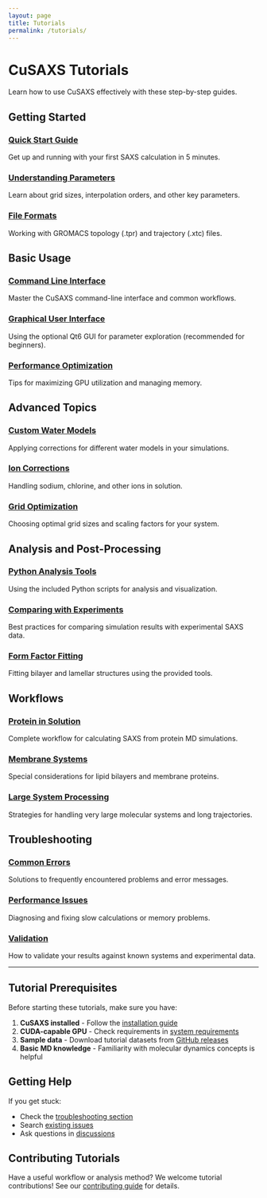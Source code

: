 ```yaml
---
layout: page
title: Tutorials
permalink: /tutorials/
---
```


# CuSAXS Tutorials

Learn how to use CuSAXS effectively with these step-by-step guides.

## Getting Started

### [Quick Start Guide](quick-start.html)
Get up and running with your first SAXS calculation in 5 minutes.

### [Understanding Parameters](parameters.html) 
Learn about grid sizes, interpolation orders, and other key parameters.

### [File Formats](file-formats.html)
Working with GROMACS topology (.tpr) and trajectory (.xtc) files.

## Basic Usage

### [Command Line Interface](command-line.html)
Master the CuSAXS command-line interface and common workflows.

### [Graphical User Interface](gui-tutorial.html)
Using the optional Qt6 GUI for parameter exploration (recommended for beginners).

### [Performance Optimization](performance.html)
Tips for maximizing GPU utilization and managing memory.

## Advanced Topics

### [Custom Water Models](water-models.html)
Applying corrections for different water models in your simulations.

### [Ion Corrections](ion-corrections.html)
Handling sodium, chlorine, and other ions in solution.

### [Grid Optimization](grid-optimization.html)
Choosing optimal grid sizes and scaling factors for your system.

## Analysis and Post-Processing

### [Python Analysis Tools](python-analysis.html)
Using the included Python scripts for analysis and visualization.

### [Comparing with Experiments](experimental-comparison.html)
Best practices for comparing simulation results with experimental SAXS data.

### [Form Factor Fitting](form-factor-fitting.html)
Fitting bilayer and lamellar structures using the provided tools.

## Workflows

### [Protein in Solution](protein-workflow.html)
Complete workflow for calculating SAXS from protein MD simulations.

### [Membrane Systems](membrane-workflow.html)
Special considerations for lipid bilayers and membrane proteins.

### [Large System Processing](large-systems.html)
Strategies for handling very large molecular systems and long trajectories.

## Troubleshooting

### [Common Errors](troubleshooting.html)
Solutions to frequently encountered problems and error messages.

### [Performance Issues](performance-troubleshooting.html)
Diagnosing and fixing slow calculations or memory problems.

### [Validation](validation.html)
How to validate your results against known systems and experimental data.

---

## Tutorial Prerequisites

Before starting these tutorials, make sure you have:

1. **CuSAXS installed** - Follow the [installation guide](../about.html#installation)
2. **CUDA-capable GPU** - Check requirements in [system requirements](../about.html#system-requirements)  
3. **Sample data** - Download tutorial datasets from [GitHub releases](https://github.com/your-username/CuSAXS/releases)
4. **Basic MD knowledge** - Familiarity with molecular dynamics concepts is helpful

## Getting Help

If you get stuck:
- Check the [troubleshooting section](troubleshooting.html)
- Search [existing issues](https://github.com/your-username/CuSAXS/issues)
- Ask questions in [discussions](https://github.com/your-username/CuSAXS/discussions)

## Contributing Tutorials

Have a useful workflow or analysis method? We welcome tutorial contributions! See our [contributing guide](../about.html#contributing) for details.
